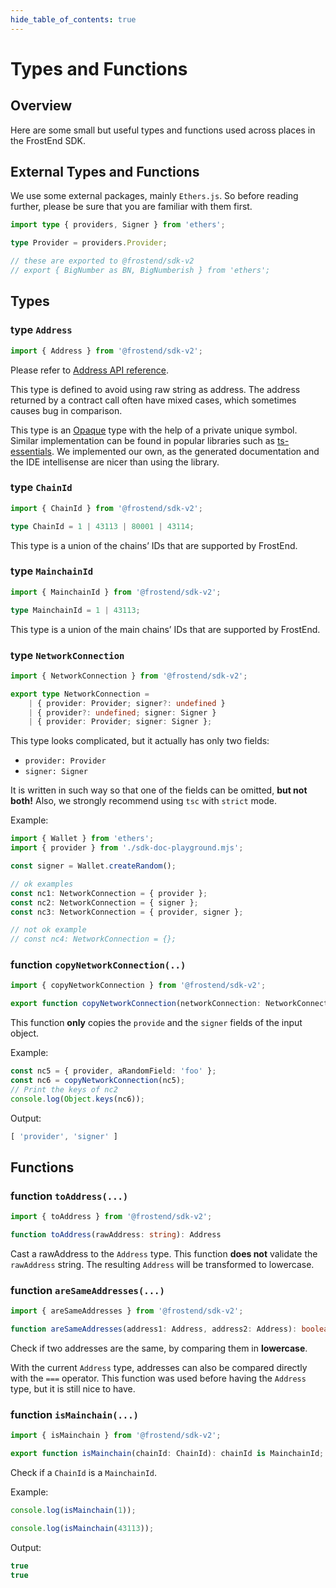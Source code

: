 ```yaml
---
hide_table_of_contents: true
---
```


# Types and Functions

## Overview

Here are some small but useful types and functions used across places in the FrostEnd SDK.

## External Types and Functions

We use some external packages, mainly `Ethers.js`. So before reading further, please be sure that you are familiar with them first.

```ts
import type { providers, Signer } from 'ethers';

type Provider = providers.Provider;

// these are exported to @frostend/sdk-v2
// export { BigNumber as BN, BigNumberish } from 'ethers';
```

## Types

### type `Address`

```ts
import { Address } from '@frostend/sdk-v2';
```

Please refer to [Address API reference][frostend-sdk-Address].

This type is defined to avoid using raw string as address. The address returned by a contract call often have mixed cases, which sometimes causes bug in comparison.

This type is an [Opaque](https://en.wikipedia.org/wiki/Opaque_data_type) type with the help of a private unique symbol. Similar implementation can be found in popular libraries such as [ts-essentials](https://github.com/ts-essentials/ts-essentials/tree/master/lib/opaque). We implemented our own, as the generated documentation and the IDE intellisense are nicer than using the library.

### type `ChainId`

```ts
import { ChainId } from '@frostend/sdk-v2';

type ChainId = 1 | 43113 | 80001 | 43114;
```

This type is a union of the chains’ IDs that are supported by FrostEnd.

### type `MainchainId`

```ts
import { MainchainId } from '@frostend/sdk-v2';

type MainchainId = 1 | 43113;
```

This type is a union of the main chains’ IDs that are supported by FrostEnd.

### type `NetworkConnection`

```ts
import { NetworkConnection } from '@frostend/sdk-v2';

export type NetworkConnection =
    | { provider: Provider; signer?: undefined }
    | { provider?: undefined; signer: Signer }
    | { provider: Provider; signer: Signer };
```

This type looks complicated, but it actually has only two fields:
- `provider: Provider`
- `signer: Signer`

It is written in such way so that one of the fields can be omitted, **but not both!** Also, we strongly recommend using `tsc` with `strict` mode.

Example:

```ts
import { Wallet } from 'ethers';
import { provider } from './sdk-doc-playground.mjs';

const signer = Wallet.createRandom();

// ok examples
const nc1: NetworkConnection = { provider };
const nc2: NetworkConnection = { signer };
const nc3: NetworkConnection = { provider, signer };

// not ok example
// const nc4: NetworkConnection = {};
```

### function `copyNetworkConnection(..)`

```ts
import { copyNetworkConnection } from '@frostend/sdk-v2';

export function copyNetworkConnection(networkConnection: NetworkConnection): NetworkConnection;
```

This function **only** copies the `provide` and the `signer` fields of the input object.

Example:

```ts
const nc5 = { provider, aRandomField: 'foo' };
const nc6 = copyNetworkConnection(nc5);
// Print the keys of nc2
console.log(Object.keys(nc6));
```

Output:

```ts
[ 'provider', 'signer' ]
```

## Functions

### function `toAddress(...)`

```ts
import { toAddress } from '@frostend/sdk-v2';

function toAddress(rawAddress: string): Address
```

Cast a rawAddress to the `Address` type. This function **does not** validate the `rawAddress` string. The resulting `Address` will be transformed to lowercase.

### function `areSameAddresses(...)`

```ts
import { areSameAddresses } from '@frostend/sdk-v2';

function areSameAddresses(address1: Address, address2: Address): boolean;
```

Check if two addresses are the same, by comparing them in **lowercase**.

With the current `Address` type, addresses can also be compared directly with the `===` operator. This function was used before having the `Address` type, but it is still nice to have.

### function `isMainchain(...)`

```ts
import { isMainchain } from '@frostend/sdk-v2';

export function isMainchain(chainId: ChainId): chainId is MainchainId;
```

Check if a `ChainId` is a `MainchainId`.

Example:

```ts
console.log(isMainchain(1));

console.log(isMainchain(43113));
```

Output:

```ts
true
true
```

[frostend-sdk-Address]: https://github.com/umi-ag/frostend-sdk-core-v2-public/blob/main/src/common/Address.ts
